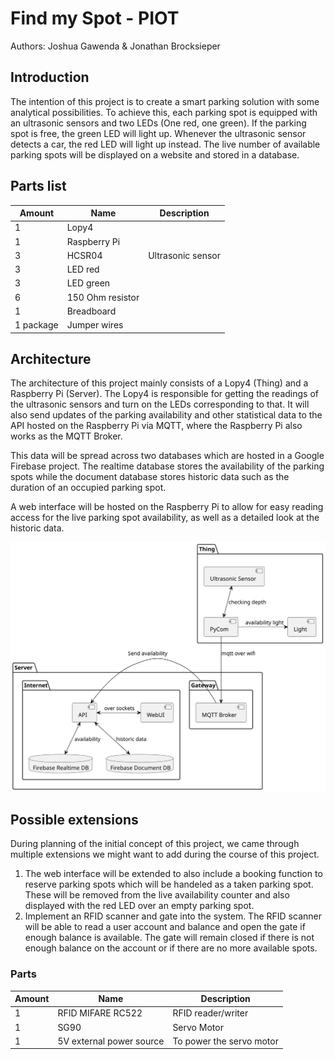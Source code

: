 # Find my Spot - PIOT

Authors: Joshua Gawenda & Jonathan Brocksieper

## Introduction

The intention of this project is to create a smart parking solution with some analytical possibilities. To achieve this, each parking spot is equipped with an ultrasonic sensors and two LEDs (One red, one green). If the parking spot is free, the green LED will light up. Whenever the ultrasonic sensor detects a car, the red LED will light up instead. The live number of available parking spots will be displayed on a website and stored in a database.

## Parts list

| Amount      | Name             | Description       |
| ----------- | ---------------- | ----------------- |
| 1           | Lopy4            |                   |
| 1           | Raspberry Pi     |                   |
| 3           | HCSR04           | Ultrasonic sensor |
| 3           | LED red          |                   |
| 3           | LED green        |                   |
| 6           | 150 Ohm resistor |                   |
| 1           | Breadboard       |                   |
| 1 package   | Jumper wires     |                   |

## Architecture

The architecture of this project mainly consists of a Lopy4 (Thing) and a Raspberry Pi (Server). The Lopy4 is responsible for getting the readings of the ultrasonic sensors and turn on the LEDs corresponding to that. It will also send updates of the parking availability and other statistical data to the API hosted on the Raspberry Pi via MQTT, where the Raspberry Pi also works as the MQTT Broker.

This data will be spread across two databases which are hosted in a Google Firebase project. The realtime database stores the availability of the parking spots while the document database stores historic data such as the duration of an occupied parking spot.

A web interface will be hosted on the Raspberry Pi to allow for easy reading access for the live parking spot availability, as well as a detailed look at the historic data.

![Architecture diagram](./architecture.svg)

## Possible extensions

During planning of the initial concept of this project, we came through multiple extensions we might want to add during the course of this project.

1. The web interface will be extended to also include a booking function to reserve parking spots which will be handeled as a taken parking spot. These will be removed from the live availability counter and also displayed with the red LED over an empty parking spot.
2. Implement an RFID scanner and gate into the system. The RFID scanner will be able to read a user account and balance and open the gate if enough balance is available. The gate will remain closed if there is not enough balance on the account or if there are no more available spots.

### Parts

| Amount      | Name                    | Description             |
| ----------- | ----------------------- | ----------------------- |
| 1           | RFID MIFARE RC522       | RFID reader/writer      |
| 1           | SG90                    | Servo Motor             |
| 1           | 5V external power source| To power the servo motor|
